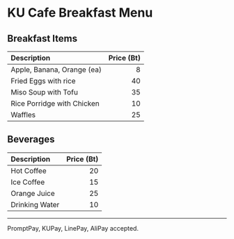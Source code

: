 # KU Cafe Breakfast Menu

## Breakfast Items

| Description                | Price (Bt) |
|:---------------------------|-----:|
| Apple, Banana, Orange (ea) |   8  |
| Fried Eggs with rice       |  40  |
| Miso Soup with Tofu        |  35  |
| Rice Porridge with Chicken |  10  |
| Waffles                    |  25  |

## Beverages

| Description                | Price (Bt) |
|:---------------------------|-----:|
| Hot Coffee                 |  20  |
| Ice Coffee                 |  15  |
| Orange Juice               |  25  |
| Drinking Water             |  10  |

---

PromptPay, KUPay, LinePay, AliPay accepted.
